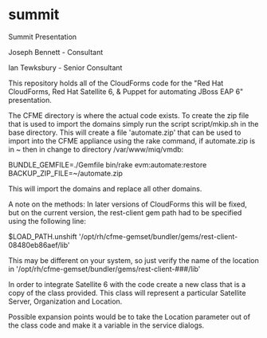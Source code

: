# summit
Summit Presentation

Joseph Bennett - Consultant

Ian Tewksbury  - Senior Consultant

This repository holds all of the CloudForms code for the "Red Hat CloudForms, Red Hat Satellite 6, & Puppet for automating JBoss EAP 6" presentation.

The CFME directory is where the actual code exists.  To create the zip file that is used to import the domains simply run the script script/mkip.sh in the base directory.  This will create a file 'automate.zip' that can be used to import into the CFME appliance using the rake command, if automate.zip is in ~ then in change to directory /var/www/miq/vmdb:

BUNDLE_GEMFILE=./Gemfile bin/rake evm:automate:restore BACKUP_ZIP_FILE=~/automate.zip

This will import the domains and replace all other domains.


A note on the methods: In later versions of CloudForms this will be fixed, but on the current version, the rest-client gem path had to be specified using the following line:

  $LOAD_PATH.unshift '/opt/rh/cfme-gemset/bundler/gems/rest-client-08480eb86aef/lib'

This may be different on your system, so just verify the name of the location in '/opt/rh/cfme-gemset/bundler/gems/rest-client-###/lib'


In order to integrate Satellite 6 with the code create a new class that is a copy of the class provided.  This class will represent a particular Satellite Server, Organization and Location.

Possible expansion points would be to take the Location parameter out of the class code and make it a variable in the service dialogs.
